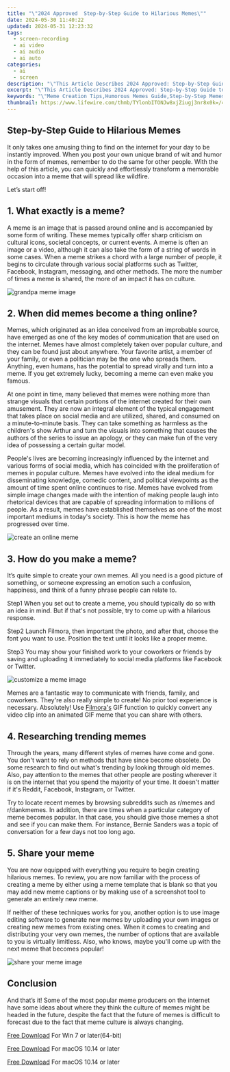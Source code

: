 ```yaml
---
title: "\"2024 Approved  Step-by-Step Guide to Hilarious Memes\""
date: 2024-05-30 11:40:22
updated: 2024-05-31 12:23:32
tags: 
  - screen-recording
  - ai video
  - ai audio
  - ai auto
categories: 
  - ai
  - screen
description: "\"This Article Describes 2024 Approved: Step-by-Step Guide to Hilarious Memes\""
excerpt: "\"This Article Describes 2024 Approved: Step-by-Step Guide to Hilarious Memes\""
keywords: "\"Meme Creation Tips,Humorous Memes Guide,Step-by-Step Memes,Funny Meme Making,Hilarious Meme Ideas,Meme Design Steps,Entertaining Meme Strategies\""
thumbnail: https://www.lifewire.com/thmb/TYlonbITONJw8xjZiugj3nr8x0k=/400x300/filters:no_upscale():max_bytes(150000):strip_icc()/image5-a09202a279f54f0fb179c8cbcb2acc92.png
---
```


## Step-by-Step Guide to Hilarious Memes

It only takes one amusing thing to find on the internet for your day to be instantly improved. When you post your own unique brand of wit and humor in the form of memes, remember to do the same for other people. With the help of this article, you can quickly and effortlessly transform a memorable occasion into a meme that will spread like wildfire.

Let’s start off!

## 1\. What exactly is a meme?

A meme is an image that is passed around online and is accompanied by some form of writing. These memes typically offer sharp criticism on cultural icons, societal concepts, or current events. A meme is often an image or a video, although it can also take the form of a string of words in some cases. When a meme strikes a chord with a large number of people, it begins to circulate through various social platforms such as Twitter, Facebook, Instagram, messaging, and other methods. The more the number of times a meme is shared, the more of an impact it has on culture.

![grandpa meme image](https://images.wondershare.com/filmora/article-images/2022/11/grandpa-meme-image.jpg)

## 2\. When did memes become a thing online?

Memes, which originated as an idea conceived from an improbable source, have emerged as one of the key modes of communication that are used on the internet. Memes have almost completely taken over popular culture, and they can be found just about anywhere. Your favorite artist, a member of your family, or even a politician may be the one who spreads them. Anything, even humans, has the potential to spread virally and turn into a meme. If you get extremely lucky, becoming a meme can even make you famous.

At one point in time, many believed that memes were nothing more than strange visuals that certain portions of the internet created for their own amusement. They are now an integral element of the typical engagement that takes place on social media and are utilized, shared, and consumed on a minute-to-minute basis. They can take something as harmless as the children's show Arthur and turn the visuals into something that causes the authors of the series to issue an apology, or they can make fun of the very idea of possessing a certain guitar model.

People's lives are becoming increasingly influenced by the internet and various forms of social media, which has coincided with the proliferation of memes in popular culture. Memes have evolved into the ideal medium for disseminating knowledge, comedic content, and political viewpoints as the amount of time spent online continues to rise. Memes have evolved from simple image changes made with the intention of making people laugh into rhetorical devices that are capable of spreading information to millions of people. As a result, memes have established themselves as one of the most important mediums in today's society. This is how the meme has progressed over time.

![create an online meme](https://images.wondershare.com/filmora/article-images/2022/11/create-an-online-meme.jpg)

## 3\. How do you make a meme?

It’s quite simple to create your own memes. All you need is a good picture of something, or someone expressing an emotion such a confusion, happiness, and think of a funny phrase people can relate to.

Step1 When you set out to create a meme, you should typically do so with an idea in mind. But if that's not possible, try to come up with a hilarious response.

Step2 Launch Filmora, then important the photo, and after that, choose the font you want to use. Position the text until it looks like a proper meme.

Step3 You may show your finished work to your coworkers or friends by saving and uploading it immediately to social media platforms like Facebook or Twitter.

![customize a meme image](https://images.wondershare.com/filmora/article-images/2022/11/customize-a-meme-image.jpg)

Memes are a fantastic way to communicate with friends, family, and coworkers. They're also really simple to create! No prior tool experience is necessary. Absolutely! Use [Filmora's](https://tools.techidaily.com/wondershare/filmora/download/) GIF function to quickly convert any video clip into an animated GIF meme that you can share with others.

## 4\. Researching trending memes

Through the years, many different styles of memes have come and gone. You don't want to rely on methods that have since become obsolete. Do some research to find out what's trending by looking through old memes. Also, pay attention to the memes that other people are posting wherever it is on the internet that you spend the majority of your time. It doesn't matter if it's Reddit, Facebook, Instagram, or Twitter.

Try to locate recent memes by browsing subreddits such as r/memes and r/dankmemes. In addition, there are times when a particular category of meme becomes popular. In that case, you should give those memes a shot and see if you can make them. For instance, Bernie Sanders was a topic of conversation for a few days not too long ago.

## 5\. Share your meme

You are now equipped with everything you require to begin creating hilarious memes. To review, you are now familiar with the process of creating a meme by either using a meme template that is blank so that you may add new meme captions or by making use of a screenshot tool to generate an entirely new meme.

If neither of these techniques works for you, another option is to use image editing software to generate new memes by uploading your own images or creating new memes from existing ones. When it comes to creating and distributing your very own memes, the number of options that are available to you is virtually limitless. Also, who knows, maybe you'll come up with the next meme that becomes popular!

![share your meme image](https://images.wondershare.com/filmora/article-images/2022/11/share-your-meme-image.jpg)

## Conclusion

And that’s it! Some of the most popular meme producers on the internet have some ideas about where they think the culture of memes might be headed in the future, despite the fact that the future of memes is difficult to forecast due to the fact that meme culture is always changing.

[Free Download](https://tools.techidaily.com/wondershare/filmora/download/) For Win 7 or later(64-bit)

[Free Download](https://tools.techidaily.com/wondershare/filmora/download/) For macOS 10.14 or later

[Free Download](https://tools.techidaily.com/wondershare/filmora/download/) For macOS 10.14 or later

<ins class="adsbygoogle"
     style="display:block"
     data-ad-format="autorelaxed"
     data-ad-client="ca-pub-7571918770474297"
     data-ad-slot="1223367746"></ins>

<ins class="adsbygoogle"
     style="display:block"
     data-ad-format="autorelaxed"
     data-ad-client="ca-pub-7571918770474297"
     data-ad-slot="1223367746"></ins>



<ins class="adsbygoogle"
     style="display:block"
     data-ad-client="ca-pub-7571918770474297"
     data-ad-slot="8358498916"
     data-ad-format="auto"
     data-full-width-responsive="true"></ins>

